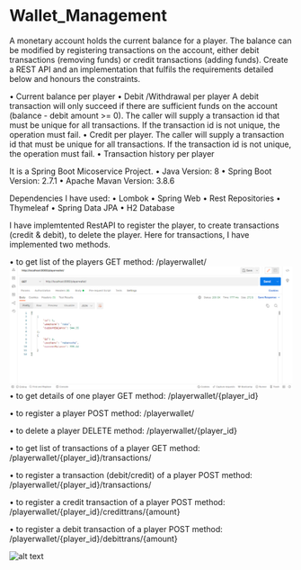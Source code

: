 # Wallet_Management
A monetary account holds the current balance for a player. The balance can be modified by registering transactions on the account, either debit transactions (removing funds) or credit transactions (adding funds). Create a REST API and an implementation that fulfils the requirements detailed below and honours the constraints.

• Current balance per player
• Debit /Withdrawal per player A debit transaction will only succeed if there are
sufficient funds on the account (balance - debit amount >= 0).
The caller will supply a transaction id that must be unique for all transactions. If the
transaction id is not unique, the operation must fail.
• Credit per player. The caller will supply a transaction id that must be unique for all
transactions. If the transaction id is not unique, the operation must fail.
• Transaction history per player

It is a Spring Boot Micoservice Project.
• Java Version: 8
• Spring Boot Version: 2.7.1
• Apache Mavan Version: 3.8.6

Dependencies I have used:
• Lombok
• Spring Web
• Rest Repositories
• Thymeleaf
• Spring Data JPA
• H2 Database

I have implemtented RestAPI to register the player, to create transactions (credit & debit), to delete the player.
Here for transactions, I have implemented two methods.

• to get list of the players
GET method: /playerwallet/
![alt text](https://github.com/nabaneeta5/Wallet_Management/blob/main/asset-img/Capture9.PNG)
• to get details of one player
GET method: /playerwallet/{player_id}

• to register a player
POST method: /playerwallet/

• to delete a player
DELETE method: /playerwallet/{player_id}

• to get list of transactions of a player
GET method: /playerwallet/{player_id}/transactions/

• to register a transaction (debit/credit) of a player
POST method: /playerwallet/{player_id}/transactions/

• to register a credit transaction of a player
POST method: /playerwallet/{player_id}/credittrans/{amount}

• to register a debit transaction of a player
POST method: /playerwallet/{player_id}/debittrans/{amount}

![alt text](http://url/to/img.png)
